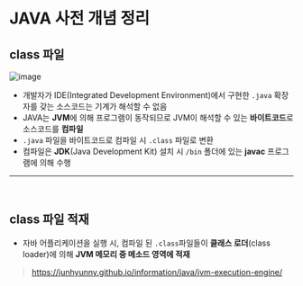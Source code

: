 # **JAVA 사전 개념 정리**

## **class 파일**

![image](https://user-images.githubusercontent.com/60606025/183914221-22992f6c-6795-48f1-930e-ac7a91bea872.png)

- 개발자가 IDE(Integrated Development Environment)에서 구현한 `.java` 확장자를 갖는 소스코드는 기계가 해석할 수 없음
- JAVA는 **JVM**에 의해 프로그램이 동작되므로 JVM이 해석할 수 있는 **바이트코드**로 소스코드를 **컴파일**
- `.java` 파일을 바이트코드로 컴파일 시 `.class` 파일로 변환
- 컴파일은 **JDK**(Java Development Kit) 설치 시 `/bin` 폴더에 있는 **javac** 프로그램에 의해 수행

---

<br>

## **class 파일 적재**

- 자바 어플리케이션을 실행 시, 컴파일 된 `.class`파일들이 **클래스 로더**(class loader)에 의해 **JVM 메모리 중 메소드 영역에 적재**

> https://junhyunny.github.io/information/java/jvm-execution-engine/
